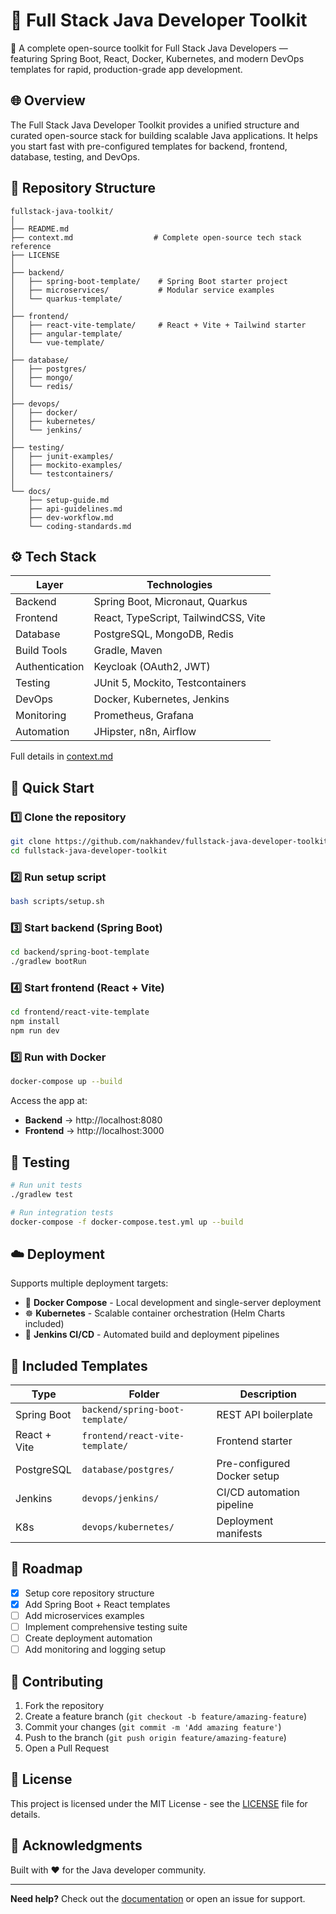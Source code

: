 # 🧩 Full Stack Java Developer Toolkit

🚀 A complete open-source toolkit for Full Stack Java Developers — featuring Spring Boot, React, Docker, Kubernetes, and modern DevOps templates for rapid, production-grade app development.

## 🌐 Overview

The Full Stack Java Developer Toolkit provides a unified structure and curated open-source stack for building scalable Java applications. It helps you start fast with pre-configured templates for backend, frontend, database, testing, and DevOps.

## 🧱 Repository Structure

```
fullstack-java-toolkit/
│
├── README.md
├── context.md                  # Complete open-source tech stack reference
├── LICENSE
│
├── backend/
│   ├── spring-boot-template/    # Spring Boot starter project
│   ├── microservices/           # Modular service examples
│   └── quarkus-template/
│
├── frontend/
│   ├── react-vite-template/     # React + Vite + Tailwind starter
│   ├── angular-template/
│   └── vue-template/
│
├── database/
│   ├── postgres/
│   ├── mongo/
│   └── redis/
│
├── devops/
│   ├── docker/
│   ├── kubernetes/
│   └── jenkins/
│
├── testing/
│   ├── junit-examples/
│   ├── mockito-examples/
│   └── testcontainers/
│
└── docs/
    ├── setup-guide.md
    ├── api-guidelines.md
    ├── dev-workflow.md
    └── coding-standards.md
```

## ⚙️ Tech Stack

| Layer | Technologies |
|-------|-------------|
| Backend | Spring Boot, Micronaut, Quarkus |
| Frontend | React, TypeScript, TailwindCSS, Vite |
| Database | PostgreSQL, MongoDB, Redis |
| Build Tools | Gradle, Maven |
| Authentication | Keycloak (OAuth2, JWT) |
| Testing | JUnit 5, Mockito, Testcontainers |
| DevOps | Docker, Kubernetes, Jenkins |
| Monitoring | Prometheus, Grafana |
| Automation | JHipster, n8n, Airflow |

Full details in [context.md](context.md)

## 🚀 Quick Start

### 1️⃣ Clone the repository
```bash
git clone https://github.com/nakhandev/fullstack-java-developer-toolkit.git
cd fullstack-java-developer-toolkit
```

### 2️⃣ Run setup script
```bash
bash scripts/setup.sh
```

### 3️⃣ Start backend (Spring Boot)
```bash
cd backend/spring-boot-template
./gradlew bootRun
```

### 4️⃣ Start frontend (React + Vite)
```bash
cd frontend/react-vite-template
npm install
npm run dev
```

### 5️⃣ Run with Docker
```bash
docker-compose up --build
```

Access the app at:
- **Backend** → http://localhost:8080
- **Frontend** → http://localhost:3000

## 🧪 Testing

```bash
# Run unit tests
./gradlew test

# Run integration tests
docker-compose -f docker-compose.test.yml up --build
```

## ☁️ Deployment

Supports multiple deployment targets:
- 🐳 **Docker Compose** - Local development and single-server deployment
- ☸️ **Kubernetes** - Scalable container orchestration (Helm Charts included)
- 🔧 **Jenkins CI/CD** - Automated build and deployment pipelines

## 🧰 Included Templates

| Type | Folder | Description |
|------|--------|-------------|
| Spring Boot | `backend/spring-boot-template/` | REST API boilerplate |
| React + Vite | `frontend/react-vite-template/` | Frontend starter |
| PostgreSQL | `database/postgres/` | Pre-configured Docker setup |
| Jenkins | `devops/jenkins/` | CI/CD automation pipeline |
| K8s | `devops/kubernetes/` | Deployment manifests |

## 🧭 Roadmap

- [x] Setup core repository structure
- [x] Add Spring Boot + React templates
- [ ] Add microservices examples
- [ ] Implement comprehensive testing suite
- [ ] Create deployment automation
- [ ] Add monitoring and logging setup

## 🤝 Contributing

1. Fork the repository
2. Create a feature branch (`git checkout -b feature/amazing-feature`)
3. Commit your changes (`git commit -m 'Add amazing feature'`)
4. Push to the branch (`git push origin feature/amazing-feature`)
5. Open a Pull Request

## 📄 License

This project is licensed under the MIT License - see the [LICENSE](LICENSE) file for details.

## 🙏 Acknowledgments

Built with ❤️ for the Java developer community.

---

**Need help?** Check out the [documentation](docs/) or open an issue for support.
